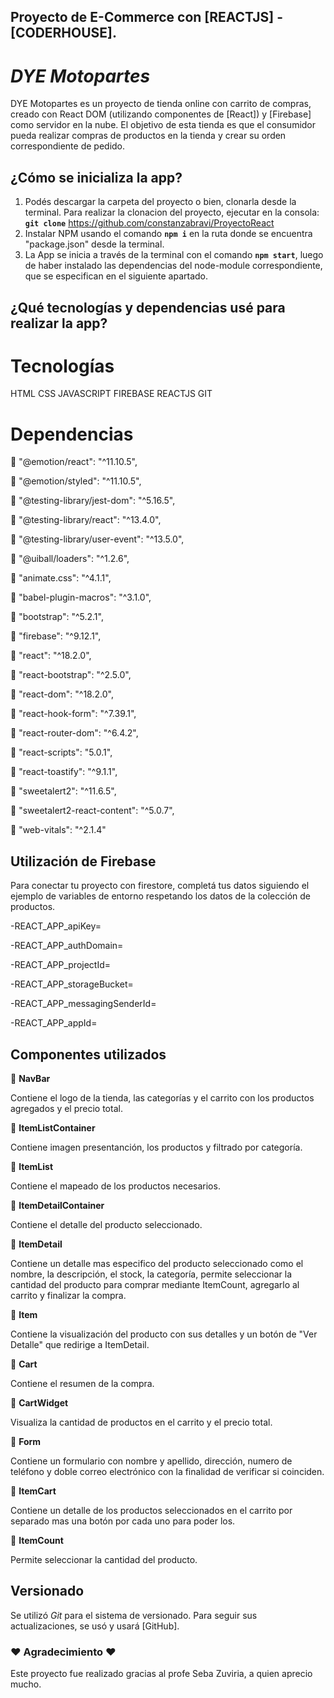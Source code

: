 ## Proyecto de E-Commerce con [REACTJS] - [CODERHOUSE].

# _DYE Motopartes_

DYE Motopartes es un proyecto de tienda online con carrito de compras, creado con React DOM (utilizando componentes de [React]) y [Firebase] como servidor en la nube. El objetivo de esta tienda es que el consumidor pueda realizar compras de productos en la tienda y crear su orden correspondiente de pedido.

## ¿Cómo se inicializa la app?

1) Podés descargar la carpeta del proyecto o bien, clonarla desde la terminal. Para realizar la clonacion del proyecto, ejecutar en la consola: **`git clone`** https://github.com/constanzabravi/ProyectoReact
2) Instalar NPM usando el comando **`npm i`** en la ruta donde se encuentra "package.json" desde la terminal.
3) La App se inicia a través de la terminal con el comando **`npm start`**, luego de haber instalado las dependencias del node-module correspondiente, que se especifican en el siguiente apartado.

## ¿Qué tecnologías y dependencias usé para realizar la app?

# Tecnologías

HTML
CSS
JAVASCRIPT
FIREBASE
REACTJS
GIT

# Dependencias

:small_blue_diamond: "@emotion/react": "^11.10.5",

:small_blue_diamond: "@emotion/styled": "^11.10.5",

:small_blue_diamond: "@testing-library/jest-dom": "^5.16.5",

:small_blue_diamond: "@testing-library/react": "^13.4.0",

:small_blue_diamond: "@testing-library/user-event": "^13.5.0",

:small_blue_diamond: "@uiball/loaders": "^1.2.6",

:small_blue_diamond: "animate.css": "^4.1.1",

:small_blue_diamond: "babel-plugin-macros": "^3.1.0",

:small_blue_diamond: "bootstrap": "^5.2.1",

:small_blue_diamond: "firebase": "^9.12.1",

:small_blue_diamond: "react": "^18.2.0",

:small_blue_diamond: "react-bootstrap": "^2.5.0",

:small_blue_diamond: "react-dom": "^18.2.0",

:small_blue_diamond: "react-hook-form": "^7.39.1",

:small_blue_diamond: "react-router-dom": "^6.4.2",

:small_blue_diamond: "react-scripts": "5.0.1",

:small_blue_diamond: "react-toastify": "^9.1.1",

:small_blue_diamond: "sweetalert2": "^11.6.5",

:small_blue_diamond: "sweetalert2-react-content": "^5.0.7",

:small_blue_diamond: "web-vitals": "^2.1.4"

## Utilización de Firebase

Para conectar tu proyecto con firestore, completá tus datos siguiendo el ejemplo de variables de entorno respetando los datos de la colección de productos.

-REACT_APP_apiKey=

-REACT_APP_authDomain=

-REACT_APP_projectId=

-REACT_APP_storageBucket=

-REACT_APP_messagingSenderId=

-REACT_APP_appId=

## Componentes utilizados

:small_blue_diamond: **NavBar**

Contiene el logo de la tienda, las categorías y el carrito con los productos agregados y el precio total.

:small_blue_diamond: **ItemListContainer**

Contiene imagen presentanción, los productos y filtrado por categoría.

:small_blue_diamond: **ItemList**

Contiene el mapeado de los productos necesarios.

:small_blue_diamond: **ItemDetailContainer**

Contiene el detalle del producto seleccionado.

:small_blue_diamond: **ItemDetail**

Contiene un detalle mas especifico del producto seleccionado como el nombre, la descripción, el stock, la categoría, permite seleccionar la cantidad del producto para comprar mediante ItemCount, agregarlo al carrito y finalizar la compra.

:small_blue_diamond: **Item**

Contiene la visualización del producto con sus detalles y un botón de "Ver Detalle" que redirige a ItemDetail.

:small_blue_diamond: **Cart**

Contiene el resumen de la compra.

:small_blue_diamond: **CartWidget**

Visualiza la cantidad de productos en el carrito y el precio total.

:small_blue_diamond: **Form**

Contiene un formulario con nombre y apellido, dirección, numero de teléfono y doble correo electrónico con la finalidad de verificar si  coinciden.

:small_blue_diamond: **ItemCart**

Contiene un detalle de los productos seleccionados en el carrito por separado mas una botón por cada uno para poder los.

:small_blue_diamond: **ItemCount**

Permite seleccionar la cantidad del producto.


## Versionado

Se utilizó _Git_ para el sistema de versionado. Para seguir sus actualizaciones, se usó y usará [GitHub].


### :heart: Agradecimiento :heart:

Este proyecto fue realizado gracias al profe Seba Zuviria, a quien aprecio mucho.
